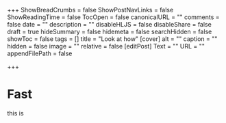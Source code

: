 +++
ShowBreadCrumbs = false
ShowPostNavLinks = false
ShowReadingTime = false
TocOpen = false
canonicalURL = ""
comments = false
date = ""
description = ""
disableHLJS = false
disableShare = false
draft = true
hideSummary = false
hidemeta = false
searchHidden = false
showToc = false
tags = []
title = "Look at how"
[cover]
alt = ""
caption = ""
hidden = false
image = ""
relative = false
[editPost]
Text = ""
URL = ""
appendFilePath = false

+++
# Fast

this is